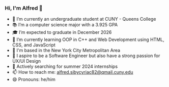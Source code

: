 ### Hi, I'm Alfred 👋

- 🏫 I’m currently an undergraduate student at CUNY - Queens College
- 📚 I’m a computer science major with a 3.925 GPA
- 🎓 I’m expected to graduate in December 2026
- 🤔 I’m currently learning OOP in C++ and Web Development using HTML, CSS, and JavaScript
- 🗽 I'm based in the New York City Metropolitan Area
- 💭 I aspire to be a Software Engineer but also have a strong passion for UX/UI Design
- 👀 Actively searching for summer 2024 internships
- 📫 How to reach me: alfred.sibycyriac82@qmail.cuny.edu 
- 😄 Pronouns: he/him

